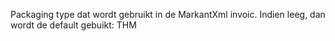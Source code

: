 Packaging type dat wordt gebruikt in de MarkantXml invoic. Indien leeg, dan wordt de default gebuikt: THM
